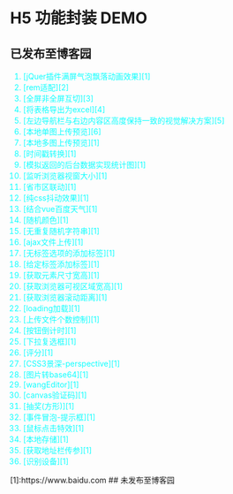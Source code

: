 ﻿# H5 功能封装 DEMO

## 已发布至博客园
<ol style="color:#0fffff">
    <li>[jQuer插件满屏气泡飘落动画效果][1]</li>
    <li>[rem适配][2]</li>
    <li>[全屏非全屏互切][3]</li>
    <li>[将表格导出为excel][4]</li>
    <li>[左边导航栏与右边内容区高度保持一致的视觉解决方案][5]</li>
    <li>[本地单图上传预览][6]</li>
    <li>[本地多图上传预览][1]</li>
    <li>[时间戳转换][1]</li>
    <li>[模拟返回的后台数据实现统计图][1]</li>
    <li>[监听浏览器视窗大小][1]</li>
    <li>[省市区联动][1]</li>
    <li>[纯css抖动效果][1]</li>
    <li>[结合vue百度天气][1]</li>
    <li>[随机颜色][1]</li>
    <li>[无重复随机字符串][1]</li>
    <li>[ajax文件上传][1]</li>
    <li>[无标签选项的添加标签][1]</li>
    <li>[给定标签添加标签][1]</li>
    <li>[获取元素尺寸宽高][1]</li>
    <li>[获取浏览器可视区域宽高][1]</li>
    <li>[获取浏览器滚动距离][1]</li>
    <li>[loading加载][1]</li>
    <li>[上传文件个数控制][1]</li>
    <li>[按钮倒计时][1]</li>
    <li>[下拉复选框][1]</li>
    <li>[评分][1]</li>
    <li>[CSS3景深-perspective][1]</li>
    <li>[图片转base64][1]</li>
    <li>[wangEditor][1]</li>
    <li>[canvas验证码][1]</li>
    <li>[抽奖(方形)][1]</li>
    <li>[事件冒泡-提示框][1]</li>
    <li>[鼠标点击特效][1]</li>
    <li>[本地存储][1]</li>
    <li>[获取地址栏传参][1]</li>
    <li>[识别设备][1]</li>
</ol>
[1]:https://www.baidu.com  
## 未发布至博客园
<ul>
</ul>